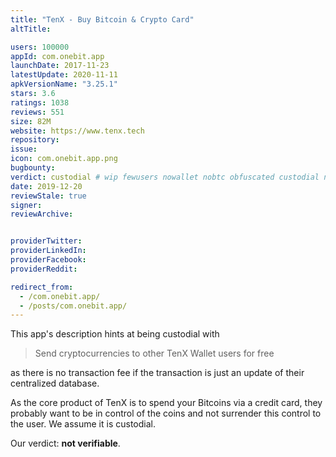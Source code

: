 ```yaml
---
title: "TenX - Buy Bitcoin & Crypto Card"
altTitle: 

users: 100000
appId: com.onebit.app
launchDate: 2017-11-23
latestUpdate: 2020-11-11
apkVersionName: "3.25.1"
stars: 3.6
ratings: 1038
reviews: 551
size: 82M
website: https://www.tenx.tech
repository: 
issue: 
icon: com.onebit.app.png
bugbounty: 
verdict: custodial # wip fewusers nowallet nobtc obfuscated custodial nosource nonverifiable reproducible bounty defunct
date: 2019-12-20
reviewStale: true
signer: 
reviewArchive:


providerTwitter: 
providerLinkedIn: 
providerFacebook: 
providerReddit: 

redirect_from:
  - /com.onebit.app/
  - /posts/com.onebit.app/
---
```



This app's description hints at being custodial with

> Send cryptocurrencies to other TenX Wallet users for free

as there is no transaction fee if the transaction is just an update of their
centralized database.

As the core product of TenX is to spend your Bitcoins via a credit card, they
probably want to be in control of the coins and not surrender this control to
the user. We assume it is custodial.

Our verdict: **not verifiable**.
